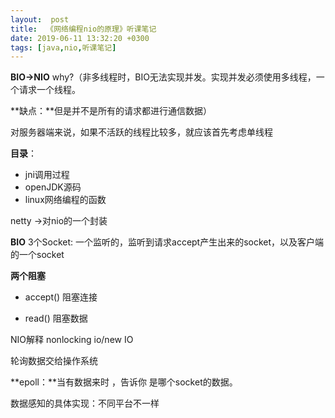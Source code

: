 ```yaml
---
layout:  post
title:  《网络编程nio的原理》听课笔记
date: 2019-06-11 13:32:20 +0300
tags: [java,nio,听课笔记]
---
```




**BIO->NIO** why?（非多线程时，BIO无法实现并发。实现并发必须使用多线程，一个请求一个线程。

**缺点：**但是并不是所有的请求都进行通信数据）

对服务器端来说，如果不活跃的线程比较多，就应该首先考虑单线程 



**目录**：

- jni调用过程
- openJDK源码
- linux网络编程的函数

 

netty ->对nio的一个封装



**BIO** 3个Socket: 一个监听的，监听到请求accept产生出来的socket，以及客户端的一个socket

 

**两个阻塞**

- accept()  阻塞连接

- read()  阻塞数据

  

NIO解释 nonlocking io/new IO

 

轮询数据交给操作系统

 

**epoll：**当有数据来时 ，告诉你 是哪个socket的数据。

 

数据感知的具体实现：不同平台不一样

